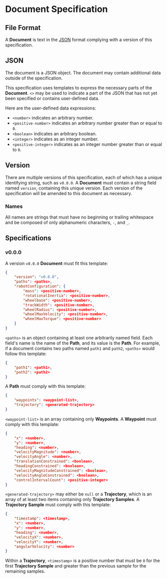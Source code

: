 # Document Specification

## File Format

A __Document__ is text in the [JSON](https://www.ecma-international.org/publications-and-standards/standards/ecma-404/) format complying with a version of this specification.

## JSON

The document is a JSON object. The document may contain additional data outside of the specification.

This specification uses templates to express the necessary parts of the __Document__. `<>` may be used to indicate a part of the JSON that has not yet been specified or contains user-defined data.

Here are the user-defined data expressions:

* `<number>` indicates an arbitrary number.
* `<positive-number>` indicates an arbitrary number greater than or equal to `0`.
* `<boolean>` indicates an arbitrary boolean.
* `<integer>` indicates as an integer number.
* `<positive-integer>` indicates as an integer number greater than or equal to `0`.

## Version

There are multiple versions of this specification, each of which has a unique identifying string, such as `v0.0.0`. A __Document__ must contain a string field named `version`, containing this unique version. Each version of the specification will be amended to this document as necessary.

### Names

All names are strings that must have no beginning or trailing whitespace and be composed of only alphanumeric characters, `-`, and `_`.

## Specifications

### v0.0.0

A version `v0.0.0` __Document__ must fit this template:

```json
{
    "version": "v0.0.0",
    "paths": <paths>,
    "robotConfiguration": {
        "mass": <positive-number>,
        "rotationalInertia": <positive-number>,
        "wheelbase": <positive-number>,
        "trackWidth": <positive-number>,
        "wheelRadius": <positive-number>,
        "wheelMaxVelocity": <positive-number>,
        "wheelMaxTorque": <positive-number>
    }
}
```

`<paths>` is an object containing at least one arbitrarily named field. Each field's name is the name of the __Path__, and its value is the __Path__. For example, if a document contains two paths named `path1` and `path2`, `<paths>` would follow this template:

```json
{
    "path1": <path1>,
    "path2": <path2>
}
```

A __Path__ must comply with this template:

```json
{
    "waypoints": <waypoint-list>,
    "trajectory": <generated-trajectory>
}
```

`<waypoint-list>` is an array containing only __Waypoints__. A __Waypoint__ must comply with this template:

```json
{
    "x": <number>,
    "y": <number>,
    "heading": <number>,
    "velocityMagnitude": <number>,
    "velocityAngle": <number>,
    "translationConstrained": <boolean>,
    "headingConstrained": <boolean>,
    "velocityMagnitudeConstrained": <boolean>,
    "velocityAngleConstrained": <boolean>,
    "controlIntervalCount": <positive-integer>
}
```

`<generated-trajectory>` may either be `null` or a __Trajectory__, which is an array of at least two items containing only __Trajectory Samples__. A __Trajectory Sample__ must comply with this template:

```json
{
    "timestamp": <timestamp>,
    "x": <number>,
    "y": <number>,
    "heading": <number>,
    "velocityX": <number>,
    "velocityY": <number>,
    "angularVelocity": <number>
}
```

Within a __Trajectory__, `<timestamp>` is a positive number that must be `0` for the first __Trajectory Sample__ and greater than the previous sample for the remaining samples.
